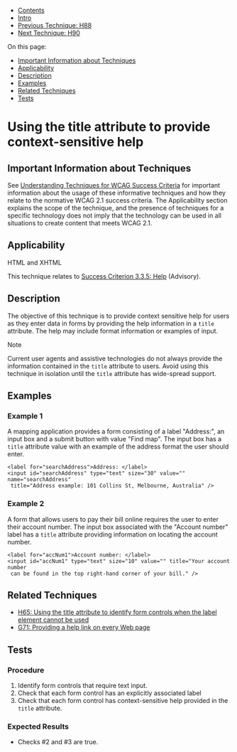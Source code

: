 -   [Contents](https://www.w3.org/WAI/WCAG21/Techniques/#techniques "Table of Contents")
-   [Intro](https://www.w3.org/WAI/WCAG21/Techniques/#introduction "Introduction to Techniques")
-   [Previous Technique: H88](H88)
-   [Next Technique: H90](H90)

On this page:

-   [Important Information about Techniques](#important-information)
-   [Applicability](#applicability)
-   [Description](#description)
-   [Examples](#examples)
-   [Related Techniques](#related)
-   [Tests](#tests)

Using the title attribute to provide context-sensitive help
===========================================================

Important Information about Techniques
--------------------------------------

See [Understanding Techniques for WCAG Success Criteria](https://www.w3.org/WAI/WCAG21/Understanding/understanding-techniques) for important information about the usage of these informative techniques and how they relate to the normative WCAG 2.1 success criteria. The Applicability section explains the scope of the technique, and the presence of techniques for a specific technology does not imply that the technology can be used in all situations to create content that meets WCAG 2.1.

Applicability
-------------

HTML and XHTML

This technique relates to [Success Criterion 3.3.5: Help](https://www.w3.org/WAI/WCAG21/Understanding/help) (Advisory).

Description
-----------

The objective of this technique is to provide context sensitive help for users as they enter data in forms by providing the help information in a `title` attribute. The help may include format information or examples of input.

Note

Current user agents and assistive technologies do not always provide the information contained in the `title` attribute to users. Avoid using this technique in isolation until the `title` attribute has wide-spread support.

Examples
--------

### Example 1

A mapping application provides a form consisting of a label "Address:", an input box and a submit button with value "Find map". The input box has a `title` attribute value with an example of the address format the user should enter.

    <label for="searchAddress">Address: </label>
    <input id="searchAddress" type="text" size="30" value="" name="searchAddress" 
     title="Address example: 101 Collins St, Melbourne, Australia" />
                 

### Example 2

A form that allows users to pay their bill online requires the user to enter their account number. The input box associated with the "Account number" label has a `title` attribute providing information on locating the account number.

    <label for="accNum1">Account number: </label>
    <input id="accNum1" type="text" size="10" value="" title="Your account number 
     can be found in the top right-hand corner of your bill." />
                 

Related Techniques
------------------

-   [H65: Using the title attribute to identify form controls when the label element cannot be used](https://www.w3.org/WAI/WCAG21/Techniques/html/H65)
-   [G71: Providing a help link on every Web page](https://www.w3.org/WAI/WCAG21/Techniques/general/G71)

Tests
-----

### Procedure

1.  Identify form controls that require text input.
2.  Check that each form control has an explicitly associated label
3.  Check that each form control has context-sensitive help provided in the `title` attribute.

### Expected Results

-   Checks \#2 and \#3 are true.
